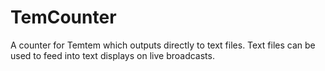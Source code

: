 # TemCounter
A counter for Temtem which outputs directly to text files.
Text files can be used to feed into text displays on live broadcasts.
